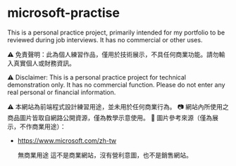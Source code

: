 # microsoft-practise

This is a personal practice project, primarily intended for my portfolio to be reviewed during job interviews. It has no commercial or other uses.

⚠️ 免責聲明：此為個人練習作品，僅用於技術展示，不具任何商業功能。請勿輸入真實個人或財務資訊。

⚠️ Disclaimer: This is a personal practice project for technical demonstration only. It has no commercial function. Please do not enter any real personal or financial information.

⚠️ 本網站為前端程式設計練習用途，並未用於任何商業行為。
📷 網站內所使用之商品圖片皆取自網路公開資源，僅為教學示意使用。
🔗 圖片參考來源（僅為展示，不作商業用途）：
- https://www.microsoft.com/zh-tw

   無商業用途
這不是商業網站，沒有營利意圖，也不是銷售網站。
